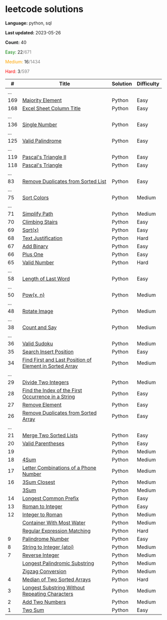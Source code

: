 # leetcode solutions

**Language:** python, sql

**Last updated:** 2023-05-26

**Count:** 40

<span style="color:green">Easy:</span> 22<span style="color:grey">/671</span>

<span style="color:orange">Medium:</span> 16<span style="color:grey">/1434</span>

<span style="color:red">Hard:</span> 3<span style="color:grey">/597</span>

| #   | Title                                                                                                                                             | Solution | Difficulty |
|-----|---------------------------------------------------------------------------------------------------------------------------------------------------|----------|------------|
| ... |                                                                                                                                                   |          |            |
| 169 | [Majority Element](https://leetcode.com/problems/majority-element/)                                                                               | Python   | Easy       |
| 168 | [Excel Sheet Column Title](https://leetcode.com/problems/excel-sheet-column-title/)                                                               | Python   | Easy       |
| ... |                                                                                                                                                   |          |            |
| 136 | [Single Number](https://leetcode.com/problems/single-number/)                                                                                     | Python   | Easy       |
| ... |                                                                                                                                                   |          |            |
| 125 | [Valid Palindrome](https://leetcode.com/problems/valid-palindrome/)                                                                               | Python   | Easy       |
| ... |                                                                                                                                                   |          |            |
| 119 | [Pascal's Triangle II](https://leetcode.com/problems/pascals-triangle-ii/)                                                                        | Python   | Easy       |
| 118 | [Pascal's Triangle](https://leetcode.com/problems/pascals-triangle/)                                                                              | Python   | Easy       |
| ... |                                                                                                                                                   |          |            |
| 83  | [Remove Duplicates from Sorted List](https://leetcode.com/problems/remove-duplicates-from-sorted-list/)                                           | Python   | Easy       |
| ... |                                                                                                                                                   |          |            |
| 75  | [Sort Colors](https://leetcode.com/problems/sort-colors/)                                                                                         | Python   | Medium     |
| ... |                                                                                                                                                   |          |            |
| 71  | [Simplify Path](https://leetcode.com/problems/simplify-path/)                                                                                     | Python   | Medium     |
| 70  | [Climbing Stairs](https://leetcode.com/problems/climbing-stairs/)                                                                                 | Python   | Easy       |
| 69  | [Sqrt(x)](https://leetcode.com/problems/sqrtx/)                                                                                                   | Python   | Easy       |
| 68  | [Text Justification](https://leetcode.com/problems/text-justification/)                                                                           | Python   | Hard       |
| 67  | [Add Binary](https://leetcode.com/problems/add-binary/)                                                                                           | Python   | Easy       |
| 66  | [Plus One](https://leetcode.com/problems/plus-one/)                                                                                               | Python   | Easy       |
| 65  | [Valid Number](https://leetcode.com/problems/valid-number/)                                                                                       | Python   | Hard       |
| ... |                                                                                                                                                   |          |            |
| 58  | [Length of Last Word](https://leetcode.com/problems/length-of-last-word/)                                                                         | Python   | Easy       |
| ... |                                                                                                                                                   |          |            |
| 50  | [Pow(x, n)](https://leetcode.com/problems/powx-n/)                                                                                                | Python   | Medium     |
| ... |                                                                                                                                                   |          |            |
| 48  | [Rotate Image](https://leetcode.com/problems/rotate-image/)                                                                                       | Python   | Medium     |
| ... |                                                                                                                                                   |          |            |
| 38  | [Count and Say](https://leetcode.com/problems/count-and-say/)                                                                                     | Python   | Medium     |
| ... |                                                                                                                                                   |          |            |
| 36  | [Valid Sudoku](https://leetcode.com/problems/valid-sudoku/)                                                                                       | Python   | Medium     |
| 35  | [Search Insert Position](https://leetcode.com/problems/search-insert-position/)                                                                   | Python   | Easy       |
| 34  | [Find First and Last Position of Element in Sorted Array](https://leetcode.com/problems/find-first-and-last-position-of-element-in-sorted-array/) | Python   | Medium     |
| ... |                                                                                                                                                   |          |            |
| 29  | [Divide Two Integers](https://leetcode.com/problems/divide-two-integers/)                                                                         | Python   | Medium     |
| 28  | [Find the Index of the First Occurrence in a String](https://leetcode.com/problems/find-the-index-of-the-first-occurrence-in-a-string/)           | Python   | Easy       |
| 27  | [Remove Element](https://leetcode.com/problems/remove-element/)                                                                                   | Python   | Easy       |
| 26  | [Remove Duplicates from Sorted Array](https://leetcode.com/problems/remove-duplicates-from-sorted-array/)                                         | Python   | Easy       |
| ... |                                                                                                                                                   |          |            |
| 21  | [Merge Two Sorted Lists](https://leetcode.com/problems/merge-two-sorted-lists/)                                                                   | Python   | Easy       |
| 20  | [Valid Parentheses](https://leetcode.com/problems/valid-parentheses/)                                                                             | Python   | Easy       |
| 19  |                                                                                                                                                   | Python   | Medium     |
| 18  | [4Sum](https://leetcode.com/problems/4sum/)                                                                                                       | Python   | Medium     |
| 17  | [Letter Combinations of a Phone Number](https://leetcode.com/problems/letter-combinations-of-a-phone-number/)                                     | Python   | Medium     |
| 16  | [3Sum Closest](https://leetcode.com/problems/3sum-closest/)                                                                                       | Python   | Medium     |
|     | [3Sum](https://leetcode.com/problems/3sum/)                                                                                                       | Python   | Medium     |
| 14  | [Longest Common Prefix](https://leetcode.com/problems/longest-common-prefix/)                                                                     | Python   | Easy       |
| 13  | [Roman to Integer](https://leetcode.com/problems/roman-to-integer/)                                                                               | Python   | Easy       |
| 12  | [Integer to Roman](https://leetcode.com/problems/integer-to-roman/)                                                                               | Python   | Medium     |
|     | [Container With Most Water](https://leetcode.com/problems/container-with-most-water/)                                                             | Python   | Medium     |
|     | [Regular Expression Matching](https://leetcode.com/problems/regular-expression-matching/)                                                         | Python   | Hard       |
| 9   | [Palindrome Number](https://leetcode.com/problems/palindrome-number/)                                                                             | Python   | Easy       |
| 8   | [String to Integer (atoi)](https://leetcode.com/problems/string-to-integer-atoi/)                                                                 | Python   | Medium     |
| 7   | [Reverse Integer](https://leetcode.com/problems/reverse-integer/)                                                                                 | Python   | Medium     |
|     | [Longest Palindromic Substring](https://leetcode.com/problems/longest-palindromic-substring/)                                                     | Python   | Medium     |
|     | [Zigzag Conversion](https://leetcode.com/problems/zigzag-conversion/)                                                                             | Python   | Medium     |
| 4   | [Median of Two Sorted Arrays](https://leetcode.com/problems/median-of-two-sorted-arrays/)                                                         | Python   | Hard       |
| 3   | [Longest Substring Without Repeating Characters](https://leetcode.com/problems/longest-substring-without-repeating-characters/)                   | Python   | Medium     |
| 2   | [Add Two Numbers](https://leetcode.com/problems/add-two-numbers/)                                                                                 | Python   | Medium     |
| 1   | [Two Sum](https://leetcode.com/problems/two-sum/)                                                                                                 | Python   | Easy       |








